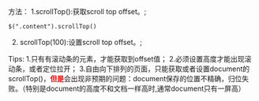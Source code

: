 方法：
1.scrollTop():获取scroll top offset。;
```
$(".content").scrollTop()
```
2. scrollTop(100):设置scroll top offset。;


Tips: 1.只有有滚动条的元素，才能获取到offset值；
      2.必须设置高度才能出现滚动条，或者定位拉开；
      3.自由向下排列的页面，只能获取或者设置document的scrollTop()，<B style="color:red">但是</B>会出现非预期的问题：document保存的位置不精确，归位失败。（特别是document的高度不和文档一样高时,通常document只有一屏高）